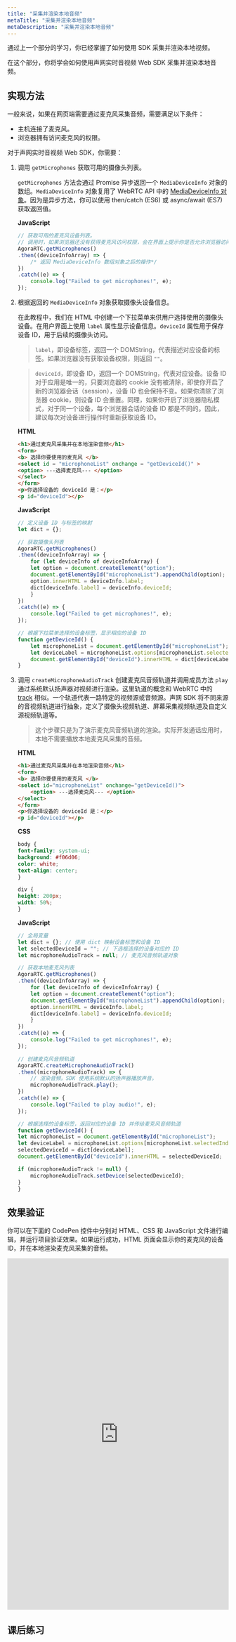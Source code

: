 ```yaml
---
title: "采集并渲染本地音频"
metaTitle: "采集并渲染本地音频"
metaDescription: "采集并渲染本地音频"
---
```


通过上一个部分的学习，你已经掌握了如何使用 SDK 采集并渲染本地视频。

在这个部分，你将学会如何使用声网实时音视频 Web SDK 采集并渲染本地音频。

## 实现方法

一般来说，如果在网页端需要通过麦克风采集音频，需要满足以下条件：

- 主机连接了麦克风。
- 浏览器拥有访问麦克风的权限。

对于声网实时音视频 Web SDK，你需要：

1. 调用 `getMicrophones` 获取可用的摄像头列表。

    `getMicrophones` 方法会通过 Promise 异步返回一个 `MediaDeviceInfo` 对象的数组。`MediaDeviceInfo` 对象复用了 WebRTC API 中的 [MediaDeviceInfo 对象](https://developer.mozilla.org/en-US/docs/Web/API/MediaDeviceInfo)。因为是异步方法，你可以使用 then/catch (ES6) 或 async/await (ES7) 获取返回值。

    **JavaScript**

    ```javascript
    // 获取可用的麦克风设备列表。
    // 调用时，如果浏览器还没有获得麦克风访问权限，会在界面上提示你是否允许浏览器访问麦克风。
    AgoraRTC.getMicrophones()
    .then((deviceInfoArray) => {
        /* 返回 MediaDeviceInfo 数组对象之后的操作*/
    })
    .catch((e) => {
        console.log("Failed to get microphones!", e);
    });
    ```

2. 根据返回的 `MediaDeviceInfo` 对象获取摄像头设备信息。

    在此教程中，我们在 HTML 中创建一个下拉菜单来供用户选择使用的摄像头设备。在用户界面上使用 `label` 属性显示设备信息。`deviceId` 属性用于保存设备 ID，用于后续的摄像头访问。

    > `label`，即设备标签，返回一个 DOMString，代表描述对应设备的标签。如果浏览器没有获取设备权限，则返回 `""`。

    > `deviceId`，即设备 ID，返回一个 DOMString，代表对应设备。设备 ID 对于应用是唯一的，只要浏览器的 cookie 没有被清除，即使你开启了新的浏览器会话（session），设备 ID 也会保持不变。如果你清除了浏览器 cookie，则设备 ID 会重置。同理，如果你开启了浏览器隐私模式，对于同一个设备，每个浏览器会话的设备 ID 都是不同的。因此，建议每次对设备进行操作时重新获取设备 ID。

    **HTML**

    ```html
    <h1>通过麦克风采集并在本地渲染音频</h1>
    <form>
    <b> 选择你要使用的麦克风 </b>
    <select id = "microphoneList" onchange = "getDeviceId()" >
    <option> ---选择麦克风--- </option>
    </select>
    </form>
    <p>你选择设备的 deviceId 是：</p>
    <p id="deviceId"></p>
    ```

    **JavaScript**

    ```javascript
    // 定义设备 ID 与标签的映射
    let dict = {};

    // 获取摄像头列表
    AgoraRTC.getMicrophones()
    .then((deviceInfoArray) => {
        for (let deviceInfo of deviceInfoArray) {
        let option = document.createElement("option");
        document.getElementById("microphoneList").appendChild(option);
        option.innerHTML = deviceInfo.label;
        dict[deviceInfo.label] = deviceInfo.deviceId;
        }
    })
    .catch((e) => {
        console.log("Failed to get microphones!", e);
    });

    // 根据下拉菜单选择的设备标签，显示相应的设备 ID
    function getDeviceId() {
        let microphoneList = document.getElementById("microphoneList");
        let deviceLabel = microphoneList.options[microphoneList.selectedIndex].text;
        document.getElementById("deviceId").innerHTML = dict[deviceLabel];
    }
    ```

3. 调用 `createMicrophoneAudioTrack` 创建麦克风音频轨道并调用成员方法 `play` 通过系统默认扬声器对视频进行渲染。这里轨道的概念和 WebRTC 中的 [track](https://developer.mozilla.org/zh-CN/docs/Web/API/MediaStreamTrack) 相似。一个轨道代表一路特定的视频源或音频源。声网 SDK 将不同来源的音视频轨道进行抽象，定义了摄像头视频轨道、屏幕采集视频轨道及自定义源视频轨道等。

    > 这个步骤只是为了演示麦克风音频轨道的渲染。实际开发通话应用时，本地不需要播放本地麦克风采集的音频。

    **HTML**

    ```html
    <h1>通过麦克风采集并在本地渲染音频</h1>
    <form>
    <b> 选择你要使用的麦克风 </b>
    <select id="microphoneList" onchange="getDeviceId()">
        <option> ---选择麦克风--- </option>
    </select>
    </form>
    <p>你选择设备的 deviceId 是：</p>
    <p id="deviceId"></p>
    ```

    **CSS**

    ```css
    body {
    font-family: system-ui;
    background: #f06d06;
    color: white;
    text-align: center;
    }

    div {
    height: 200px;
    width: 50%;
    }
    ```

    **JavaScript**

    ```javascript
    // 全局变量
    let dict = {}; // 使用 dict 映射设备标签和设备 ID
    let selectedDeviceId = ""; // 下选框选择的设备对应的 ID
    let microphoneAudioTrack = null; // 麦克风音频轨道对象

    // 获取本地麦克风列表
    AgoraRTC.getMicrophones()
    .then((deviceInfoArray) => {
        for (let deviceInfo of deviceInfoArray) {
        let option = document.createElement("option");
        document.getElementById("microphoneList").appendChild(option);
        option.innerHTML = deviceInfo.label;
        dict[deviceInfo.label] = deviceInfo.deviceId;
        }
    })
    .catch((e) => {
        console.log("Failed to get microphones!", e);
    });

    // 创建麦克风音频轨道
    AgoraRTC.createMicrophoneAudioTrack()
    .then((microphoneAudioTrack) => {
        // 渲染音频。SDK 使用系统默认的扬声器播放声音。
        microphoneAudioTrack.play();
    })
    .catch((e) => {
        console.log("Failed to play audio!", e);
    });

    // 根据选择的设备标签，返回对应的设备 ID 并传给麦克风音频轨道
    function getDeviceId() {
    let microphoneList = document.getElementById("microphoneList");
    let deviceLabel = microphoneList.options[microphoneList.selectedIndex].text;
    selectedDeviceId = dict[deviceLabel];
    document.getElementById("deviceId").innerHTML = selectedDeviceId;

    if (microphoneAudioTrack != null) {
        microphoneAudioTrack.setDevice(selectedDeviceId);
    }
    }

    ```

## 效果验证

你可以在下面的 CodePen 控件中分别对 HTML、CSS 和 JavaScript 文件进行编辑，并运行项目验证效果。如果运行成功，HTML 页面会显示你的麦克风的设备 ID，并在本地渲染麦克风采集的音频。

<iframe height="800" style="width: 100%;" scrolling="no" title="03: Capture audio through microphone and render locally" src="https://codepen.io/yamasite/embed/preview/qBVGbPz?default-tab=html%2Cresult&editable=true" frameborder="no" loading="lazy" allowtransparency="true" allowfullscreen="{true}" allow="microphone;camera">
  See the Pen <a href="https://codepen.io/yamasite/pen/qBVGbPz">
  03: Capture audio through microphone and render locally</a> by Lutkin Wang (<a href="https://codepen.io/yamasite">@yamasite</a>)
  on <a href="https://codepen.io">CodePen</a>.
</iframe>

## 课后练习

<Newquiz03 />